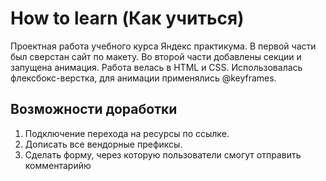 # How to learn (Как учиться)
Проектная работа учебного курса Яндекс практикума. В первой части был сверстан сайт по макету.  Во второй части добавлены секции и запущена анимация. Работа велась в HTML и CSS.  Использовалась флексбокс-верстка, для анимации применялись @keyframes.  
## Возможности доработки
1. Подключение перехода на ресурсы по ссылке.
2.  Дописать все вендорные префиксы.
3.   Сделать форму, через которую пользователи смогут отправить комментарийю